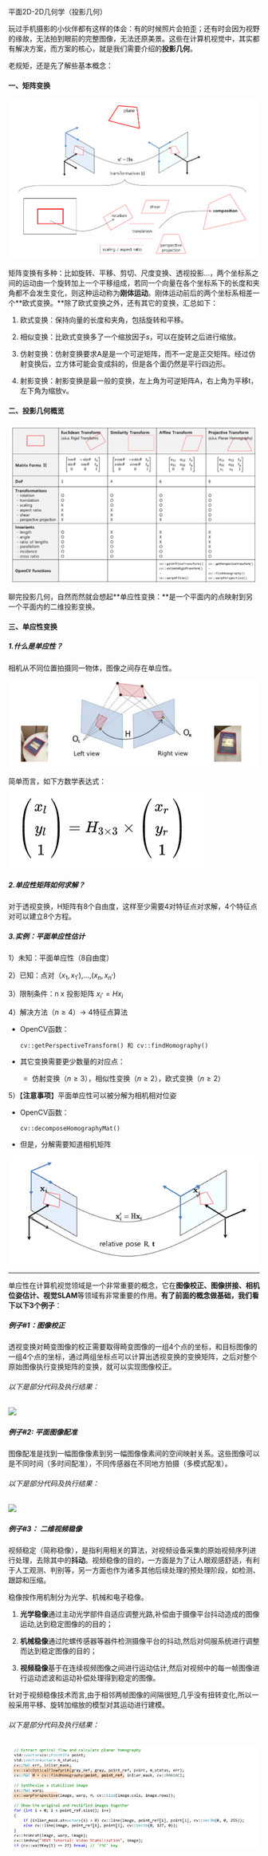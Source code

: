 平面2D-2D几何学（投影几何）

玩过手机摄影的小伙伴都有这样的体会：有的时候照片会拍歪；还有时会因为视野的缘故，无法拍到眼前的完整图像，无法还原美景。这些在计算机视觉中，其实都有解决方案，而方案的核心，就是我们需要介绍的**投影几何**。

老规矩，还是先了解些基本概念：

#### 一、矩阵变换

![](.\投影几何\3.png)

矩阵变换有多种：比如旋转、平移、剪切、尺度变换、透视投影...，两个坐标系之间的运动由一个旋转加上一个平移组成，若同一个向量在各个坐标系下的长度和夹角都不会发生变化，则这种运动称为**刚体运动**。刚体运动前后的两个坐标系相差一个**欧式变换。**除了欧式变换之外，还有其它的变换，汇总如下：

1. 欧式变换：保持向量的长度和夹角，包括旋转和平移。

2. 相似变换：比欧式变换多了一个缩放因子*s*，可以在旋转之后进行缩放。

3. 仿射变换：仿射变换要求A是是一个可逆矩阵，而不一定是正交矩阵。经过仿射变换后，立方体可能会变成斜的，但是各个面仍然是平行四边形。

4. 射影变换：射影变换是最一般的变换，左上角为可逆矩阵A，右上角为平移t，左下角为缩放v。

#### 二、投影几何概览

![](.\投影几何\2.png)

聊完投影几何，自然而然就会想起**单应性变换：**是一个平面内的点映射到另一个平面内的二维投影变换。

#### 三、单应性变换

##### 1.什么是单应性？

相机从不同位置拍摄同一物体，图像之间存在单应性。

![](.\投影几何\4.png)

简单而言，如下方数学表达式：![](.\投影几何\5.png)

##### 2.单应性矩阵如何求解？

对于透视变换，H矩阵有8个自由度，这样至少需要4对特征点对求解，4个特征点对可以建立8个方程。

##### **3.实例：平面单应性估计**

1）未知：平面单应性（8自由度）

2）已知：点对（$x_1, x_1^,$),...,($x_n,x_n^,$)

3）限制条件：n x 投影矩阵 $x_i^, = Hx_i$

4）解决方法（$n≥4$）→ 4特征点算法

- OpenCV函数：

  ```
  cv::getPerspectiveTransform() 和 cv::findHomography()
  ```

- 其它变换需要更少数量的对应点：
  
  - 仿射变换（$n≥3$），相似性变换（$n≥2$），欧式变换（$n≥2$）

5）【**注意事项**】平面单应性可以被分解为相机相对位姿

- OpenCV函数：

  ```
  cv::decomposeHomographyMat()
  ```

- 但是，分解需要知道相机矩阵

![](.\投影几何\1.png)

------

单应性在计算机视觉领域是一个非常重要的概念，它在**图像校正、图像拼接、相机位姿估计、视觉SLAM**等领域有非常重要的作用。**有了前面的概念做基础，我们看下以下3个例子**：

##### 例子#1：图像校正

透视变换对畸变图像的校正需要取得畸变图像的一组4个点的坐标，和目标图像的一组4个点的坐标，通过两组坐标点可以计算出透视变换的变换矩阵，之后对整个原始图像执行变换矩阵的变换，就可以实现图像校正。

###### 以下是部分代码及执行结果：

![](F:\JA\writting\古月居\双视图几何学\投影几何\8.png)

##### 例子#2:   平面图像配准

图像配准是找到一幅图像像素到另一幅图像像素间的空间映射关系。这些图像可以是不同时间（多时间配准），不同传感器在不同地方拍摄（多模式配准）。

###### 以下是部分代码及执行结果：

![](F:\JA\writting\古月居\双视图几何学\投影几何\6.png)

##### 例子#3： 二维视频稳像

视频稳定（简称稳像），是指利用相关的算法，对视频设备采集的原始视频序列进行处理，去除其中的**抖动**。视频稳像的目的，一方面是为了让人眼观感舒适，有利于人工观测、判别等，另一方面也作为诸多其他后续处理的预处理阶段，如检测、跟踪和压缩。

稳像按作用机制分为光学、机械和电子稳像。

1. **光学稳像**通过主动光学部件自适应调整光路,补偿由于摄像平台抖动造成的图像运动,达到稳定图像的的目的；

2. **机械稳像**通过陀螺传感器等器件检测摄像平台的抖动,然后对伺服系统进行调整而达到稳定图像的目的；

3. **视频稳像**基于在连续视频图像之间进行运动估计,然后对视频中的每一帧图像进行运动滤波和运动补偿处理得到稳定的图像。

针对于视频稳像技术而言,由于相邻两帧图像的间隔很短,几乎没有扭转变化,所以一般采用平移、旋转加缩放的模型对其运动进行建模。

###### 以下是部分代码及执行结果：

![](.\投影几何\7.png)
